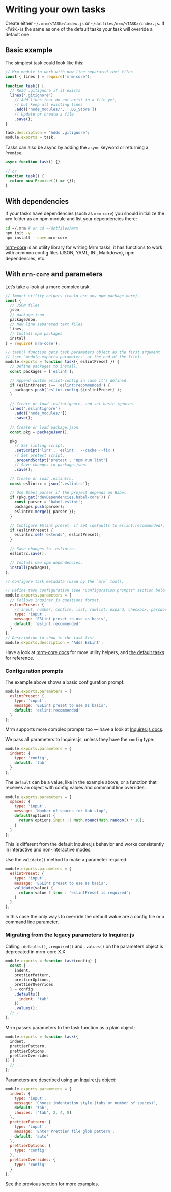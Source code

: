 # Writing your own tasks

Create either `~/.mrm/<TASK>/index.js` or `~/dotfiles/mrm/<TASK>/index.js`. If `<TASK>` is the same as one of the default tasks your task will override a default one.

## Basic example

The simplest task could look like this:

```js
// Mrm module to work with new line separated text files
const { lines } = require('mrm-core');

function task() {
  // Read .gitignore if it exists
  lines('.gitignore')
    // Add lines that do not exist in a file yet,
    // but keep all existing lines
    .add(['node_modules/', '.DS_Store'])
    // Update or create a file
    .save();
}

task.description = 'Adds .gitignore';
module.exports = task;
```

Tasks can also be async by adding the `async` keyword or returning a `Promise`.

```js
async function task() {}

// or
function task() {
  return new Promise(() => {});
}
```

## With dependencies

If your tasks have dependencies (such as `mrm-core`) you should initialize the `mrm` folder as an npm module and list your dependencies there:

```bash
cd ~/.mrm # or cd ~/dotfiles/mrm
npm init -y
npm install --save mrm-core
```

[mrm-core](../packages/mrm-core) is an utility library for writing Mrm tasks, it has functions to work with common config files (JSON, YAML, INI, Markdown), npm dependencies, etc.

## With `mrm-core` and parameters

Let’s take a look at a more complex task.

```js
// Import utility helpers (could use any npm package here).
const {
  // JSON files
  json,
  // package.json
  packageJson,
  // New line separated text files
  lines,
  // Install npm packages
  install
} = require('mrm-core');

// task() function gets task parameters object as the first argument
// (see `module.exports.parameters` at the end of the file).
module.exports = function task({ eslintPreset }) {
  // Define packages to install.
  const packages = ['eslint'];

  // Append custom eslint-config in case it's defined.
  if (eslintPreset !== 'eslint:recommended') {
    packages.push(`eslint-config-${eslintPreset}`);
  }

  // Create or load .eslintignore, and set basic ignores.
  lines('.eslintignore')
    .add(['node_modules/'])
    .save();

  // Create or load package.json.
  const pkg = packageJson();

  pkg
    // Set linting script.
    .setScript('lint', 'eslint . --cache --fix')
    // Set pretest script.
    .prependScript('pretest', 'npm run lint')
    // Save changes to package.json.
    .save();

  // Create or load .eslintrc.
  const eslintrc = json('.eslintrc');

  // Use Babel parser if the project depends on Babel.
  if (pkg.get('devDependencies.babel-core')) {
    const parser = 'babel-eslint';
    packages.push(parser);
    eslintrc.merge({ parser });
  }

  // Configure ESlint preset, if set (defaults to eslint:recommended).
  if (eslintPreset) {
    eslintrc.set('extends', eslintPreset);
  }

  // Save changes to .eslintrc.
  eslintrc.save();

  // Install new npm dependencies.
  install(packages);
};

// Configure task metadata (used by the `mrm` tool).

// Define task configuration (see "Configuration prompts" section below for details)
module.exports.parameters = {
  // Follows Inquirer.js questions format.
  eslintPreset: {
    // input, number, confirm, list, rawlist, expand, checkbox, password, editor
    type: 'input',
    message: 'ESLint preset to use as basis',
    default: 'eslint:recommended'
  }
};
// Description to show in the task list
module.exports.description = 'Adds ESLint';
```

Have a look at [mrm-core docs](../packages/mrm-core#api) for more utility helpers, and [the default tasks](../Readme.md#tasks) for reference.

### Configuration prompts

The example above shows a basic configuration prompt:

```js
module.exports.parameters = {
  eslintPreset: {
    type: 'input',
    message: 'ESLint preset to use as basis',
    default: 'eslint:recommended'
  }
};
```

Mrm supports more complex prompts too — have a look at [Inquirer.js docs](https://github.com/SBoudrias/Inquirer.js#objects).

We pass all parameters to Inquirer.js, unless they have the `config` type:

```js
module.exports.parameters = {
  indent: {
    type: 'config',
    default: 'tab'
  }
};
```

The `default` can be a value, like in the example above, or a function that receives an object with config values and command line overrides:

```js
module.exports.parameters = {
  spaces: {
    type: 'input',
    message: 'Number of spaces for tab stop',
    default(options) {
      return options.input || Math.round(Math.random() * 10);
    }
  }
};
```

This is different from the default Inquirer.js behavior and works consistently in interactive and non-interactive modes.

Use the `validate()` method to make a parameter required:

```js
module.exports.parameters = {
  eslintPreset: {
    type: 'input',
    message: 'ESLint preset to use as basis',
    validate(value) {
      return value ? true : 'eslintPreset is required';
    }
  }
};
```

In this case the only ways to override the default walue are a config file or a command line parameter.

### Migrating from the legacy parameters to Inquirer.js

Calling `.defaults()`, `.required()` and `.values()` on the parameters object is deprecated in mrm-core X.X.

```js
module.exports = function task(config) {
  const {
    indent,
    prettierPattern,
    prettierOptions,
    prettierOverrides
  } = config
    .defaults({
      indent: 'tab'
    })
    .values();
  // ...
};
```

Mrm passes parameters to the task function as a plain object:

```js
module.exports = function task({
  indent,
  prettierPattern,
  prettierOptions,
  prettierOverrides
}) {
  // ...
};
```

Parameters are described using an [Inquirer.js](https://github.com/SBoudrias/Inquirer.js#objects) object:

```js
module.exports.parameters = {
  indent: {
    type: 'input',
    message: 'Choose indentation style (tabs or number of spaces)',
    default: 'tab',
    choices: ['tab', 2, 4, 8]
  },
  prettierPattern: {
    type: 'input',
    message: 'Enter Prettier file glob pattern',
    default: 'auto'
  },
  prettierOptions: {
    type: 'config'
  },
  prettierOverrides: {
    type: 'config'
  }
};
```

See the previous section for more examples.
